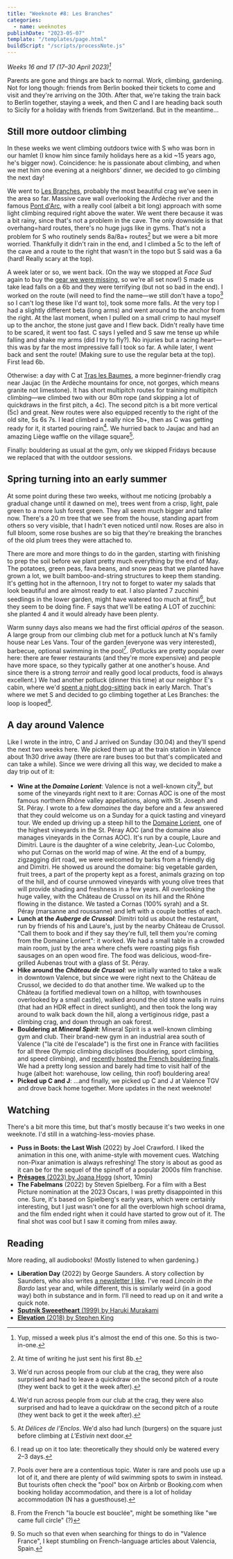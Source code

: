 ```yaml
---
title: "Weeknote #8: Les Branches"
categories:
  - name: weeknotes
publishDate: "2023-05-07"
template: "/templates/page.html"
buildScript: "/scripts/processNote.js"
---
```


_Weeks 16 and 17 (17–30 April 2023)[^1]_

Parents are gone and things are back to normal. Work, climbing, gardening. Not for long though: friends from Berlin booked their tickets to come and visit and they're arriving on the 30th. After that, we're taking the train back to Berlin together, staying a week, and then C and I are heading back south to Sicily for a holiday with friends from Switzerland. But in the meantime...

## Still more outdoor climbing

In these weeks we went climbing outdoors twice with S who was born in our hamlet (I know him since family holidays here as a kid ~15 years ago, he's bigger now). Coincidence: he is passionate about climbing, and when we met him one evening at a neighbors' dinner, we decided to go climbing the next day!

We went to [Les Branches](https://www.ffme.fr/sne-fiche/679/), probably the most beautiful crag we've seen in the area so far. Massive cave wall overlooking the Ardèche river and the famous [Pont d'Arc](https://en.wikipedia.org/wiki/Pont_d%27Arc), with a really cool (albeit a bit long) approach with some light climbing required right above the water. We went there because it was a bit rainy, since that's not a problem in the cave. The only downside is that overhang=hard routes, there's no huge jugs like in gyms. That's not a problem for S who routinely sends 8a/8a+ routes[^2] but we were a bit more worried. Thankfully it didn't rain in the end, and I climbed a 5c to the left of the cave and a route to the right that wasn't in the topo but S said was a 6a (hard! Really scary at the top).

A week later or so, we went back. (On the way we stopped at _Face Sud_ again to buy the [gear we were missing](/notes/weeknote-7-fluctuating-weather-and-feelings/), so we're all set now!) S made us take lead falls on a 6b and they were terrifying (but not so bad in the end). I worked on the route (will need to find the name—we still don't have a topo[^3] so I can't log these like I'd want to), took some more falls. At the very top I had a slightly different beta (long arms) and went around to the anchor from the right. At the last moment, when I pulled on a small crimp to haul myself up to the anchor, the stone just gave and I flew back. Didn't really have time to be scared, it went too fast. C says I yelled and S saw me tense up while falling and shake my arms (did I try to fly?). No injuries but a racing heart—this was by far the most impressive fall I took so far. A while later, I went back and sent the route! (Making sure to use the regular beta at the top). First lead 6b.

Otherwise: a day with C at [Tras les Baumes](https://www.ffme.fr/sne-fiche/697/), a more beginner-friendly crag near Jaujac (in the Ardèche mountains for once, not gorges, which means granite not limestone). It has short multipitch routes for training multipitch climbing—we climbed two with our 80m rope (and skipping a lot of quickdraws in the first pitch, a 4c). The second pitch is a bit more vertical (5c) and great. New routes were also equipped recently to the right of the old site, 5s 6s 7s. I lead climbed a really nice 5b+, then as C was getting ready for it, it started pouring rain[^3]. We hurried back to Jaujac and had an amazing Liège waffle on the village square[^4].

Finally: bouldering as usual at the gym, only we skipped Fridays because we replaced that with the outdoor sessions.

## Spring turning into an early summer

At some point during these two weeks, without me noticing (probably a gradual change until it dawned on me), trees went from a crisp, light, pale green to a more lush forest green. They all seem much bigger and taller now. There's a 20 m tree that we see from the house, standing apart from others so very visible, that I hadn't even noticed until now. Roses are also in full bloom, some rose bushes are so big that they're breaking the branches of the old plum trees they were attached to.

There are more and more things to do in the garden, starting with finishing to prep the soil before we plant pretty much everything by the end of May. The potatoes, green peas, fava beans, and snow peas that we planted have grown a lot, we built bamboo-and-string structures to keep them standing. It's getting hot in the afternoon, I try not to forget to water my salads that look beautiful and are almost ready to eat. I also planted 7 zucchini seedlings in the lower garden, might have watered too much at first[^5], but they seem to be doing fine. F says that we'll be eating A LOT of zucchini: she planted 4 and it would already have been plenty.

Warm sunny days also means we had the first official <span lang="fr">_apéros_</span> of the season. A large group from our climbing club met for a potluck lunch at N's family house near Les Vans. Tour of the garden (everyone was very interested), barbecue, optional swimming in the pool[^6]. (Potlucks are pretty popular over here: there are fewer restaurants (and they're more expensive) and people have more space, so they typically gather at one another's house. And since there is a strong <span lang="fr">_terroir_</span> and really good local products, food is always excellent.) We had another potluck (dinner this time) at our neighbor E's cabin, where we'd [spent a night dog-sitting](/notes/weeknote-1-first-crag-climb/) back in early March. That's where we met S and decided to go climbing together at Les Branches: the loop is looped[^7].

## A day around Valence

Like I wrote in the intro, C and J arrived on Sunday (30.04) and they'll spend the next two weeks here. We picked them up at the train station in Valence about 1h30 drive away (there are rare buses too but that's complicated and can take a while). Since we were driving all this way, we decided to make a day trip out of it:

- **Wine at the _Domaine Lorient_**: Valence is not a well-known city[^8], but some of the vineyards right next to it are: Cornas AOC is one of the most famous northern Rhône valley appellations, along with St. Joseph and St. Péray. I wrote to a few <span lang="fr">_domaines_</span> the day before and a few answered that they could welcome us on a Sunday for a quick tasting and vineyard tour. We ended up driving up a steep hill to the [Domaine Lorient](https://www.domainelorient.com/), one of the highest vineyards in the St. Péray AOC (and the <span lang="fr">domaine</span> also manages vineyards in the Cornas AOC). It's run by a couple, Laure and Dimitri. Laure is the daughter of a wine celebrity, Jean-Luc Colombo, who put Cornas on the world map of wine. At the end of a bumpy, zigzagging dirt road, we were welcomed by barks from a friendly dig and Dimitri. He showed us around the <span lang="fr">domaine</span>: big vegetable garden, fruit trees, a part of the property kept as a forest, animals grazing on top of the hill, and of course unmowed vineyards with young olive trees that will provide shading and freshness in a few years. All overlooking the huge valley, with the Château de Crussol on its hill and the Rhône flowing in the distance. We tasted a Cornas (100% syrah) and a St. Péray (marsanne and roussanne) and left with a couple bottles of each.
- **Lunch at the _Auberge de Crussol_**: Dimitri told us about the restaurant, run by friends of his and Laure's, just by the nearby Château de Crussol. "Call them to book and if they say they're full, tell them you're coming from the Domaine Lorient": it worked. We had a small table in a crowded main room, just by the area where chefs were roasting pigs fish sausages on an open wood fire. The food was delicious, wood-fire-grilled Aubenas trout with a glass of St. Péray.
- **Hike around the _Château de Crussol_**: we initially wanted to take a walk in downtown Valence, but since we were right next to the Château de Crussol, we decided to do that another time. We walked up to the Château (a fortified medieval town on a hilltop, with townhouses overlooked by a small castle), walked around the old stone walls in ruins (that had an HDR effect in direct sunlight), and then took the long way around to walk back down the hill, along a vertiginous ridge, past a climbing crag, and down through an oak forest.
- **Bouldering at _Mineral Spirit_**: Mineral Spirit is a well-known climbing gym and club. Their brand-new gym in an industrial area south of Valence ("la cité de l'escalade") is the first one in France with facilities for all three Olympic climbing disciplines (bouldering, sport climbing, and speed climbing), and [recently hosted the French bouldering finals](https://www.youtube.com/watch?v=Kzl6ZWTmdB0). We had a pretty long session and barely had time to visit half of the huge (albeit hot: warehouse, low ceiling, thin roof) bouldering area!
- **Picked up C and J**: ...and finally, we picked up C and J at Valence TGV and drove back home together. More updates in the next weeknote!

## Watching

There's a bit more this time, but that's mostly because it's two weeks in one weeknote. I'd still in a watching-less-movies phase.

- **Puss in Boots: the Last Wish** (2022) by Joel Crawford. I liked the animation in this one, with anime-style with movement cues. Watching non-Pixar animation is always refreshing! The story is about as good as it can be for the sequel of the spinoff of a popular 2000s film franchise.
- [**Présages** (2023) by Joana Hogg](/notes/presages-by-joana-hogg/) (short, 10min)
- **The Fabelmans** (2022) by Steven Spielberg. For a film with a Best Picture nomination at the 2023 Oscars, I was pretty disappointed in this one. Sure, it's based on Spielberg's early years, which were certainly interesting, but I just wasn't one for all the overblown high school drama, and the film ended right when it could have started to grow out of it. The final shot was cool but I saw it coming from miles away.

## Reading

More reading, all audiobooks! (Mostly listened to when gardening.)

- **Liberation Day** (2022) by George Saunders. A story collection by Saunders, who also writes [a newsletter I like](https://georgesaunders.substack.com/). I've read _Lincoln in the Bardo_ last year and, while different, this is similarly weird (in a good way) both in substance and in form. I'll need to read up on it and write a quick note.
- [**Sputnik Sweeetheart** (1999) by Haruki Murakami](/notes/sputnik-sweetheart-by-haruki-murakami/)
- [**Elevation** (2018) by Stephen King](/notes/elevation-by-stephen-king/)

[^1]: Yup, missed a week plus it's almost the end of this one. So this is two-in-one.
[^2]: At time of writing he just sent his first 8b.
[^3]: We'd run across people from our club at the crag, they were also surprised and had to leave a quickdraw on the second pitch of a route (they went back to get it the week after).
[^4]: At _Délices de l'Enclos_. We'd also had lunch (burgers) on the square just before climbing at _L'Estivin_ next door.
[^5]: I read up on it too late: theoretically they should only be watered every 2–3 days.
[^6]: Pools over here are a contentious topic. Water is rare and pools use up a lot of it, and there are plenty of wild swimming spots to swim in instead. But tourists often check the "pool" box on Airbnb or Booking.com when booking holiday accommodation, and there is a lot of holiday accommodation (N has a guesthouse).
[^7]: From the French "la boucle est bouclée", might be something like "we came full circle" (?)
[^8]: So much so that even when searching for things to do in "Valence France", I kept stumbling on French-language articles about Valencia, Spain.
